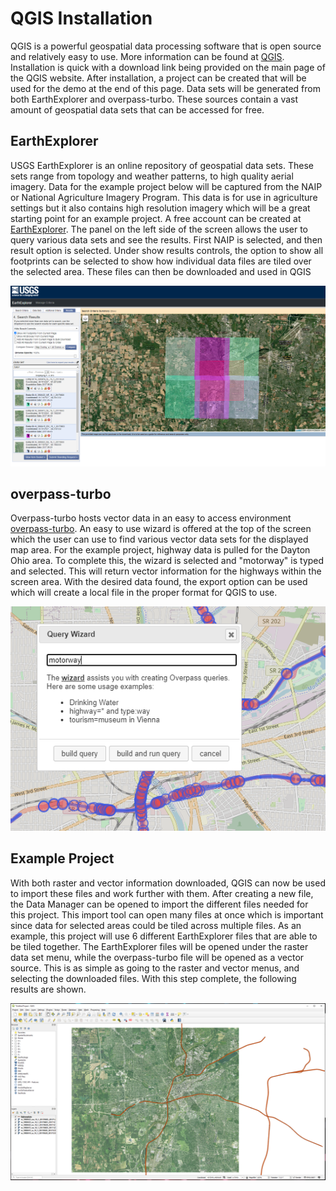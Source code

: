 # QGIS Installation
QGIS is a powerful geospatial data processing software that is open source and relatively easy to use.  More information can be found at [QGIS](https://qgis.org/en/site/). Installation is quick with a download link being provided on the main page of the QGIS website. After installation, a project can be created that will be used for the demo at the end of this page. Data sets will be generated from both EarthExplorer and overpass-turbo. These sources contain a vast amount of geospatial data sets that can be accessed for free.

## EarthExplorer
USGS EarthExplorer is an online repository of geospatial data sets. These sets range from topology and weather patterns, to high quality aerial imagery. Data for the example project below will be captured from the NAIP or National Agriculture Imagery Program. This data is for use in agriculture settings but it also contains high resolution imagery which will be a great starting point for an example project. A free account can be created at [EarthExplorer](https://earthexplorer.usgs.gov/). The panel on the left side of the screen allows the user to query various data sets and see the results. First NAIP is selected, and then result option is selected. Under show results controls, the option to show all footprints can be selected to show how individual data files are tiled over the selected area. These files can then be downloaded and used in QGIS

![](https://github.com/hughest6/CSE620B/blob/QGIS-Installation/earth%20explorer%20export.PNG)

## overpass-turbo
Overpass-turbo hosts vector data in an easy to access environment [overpass-turbo](https://overpass-turbo.eu/). An easy to use wizard is offered at the top of the screen which the user can use to find various vector data sets for the displayed map area.  For the example project, highway data is pulled for the Dayton Ohio area. To complete this, the wizard is selected and "motorway" is typed and selected. This will return vector information for the highways within the screen area. With the desired data found, the export option can be used which will create a local file in the proper format for QGIS to use.

![](https://github.com/hughest6/CSE620B/blob/QGIS-Installation/overpass_motorway_screenshot.PNG)

## Example Project
With both raster and vector information downloaded, QGIS can now be used to import these files and work further with them. After creating a new file, the Data Manager can be opened to import the different files needed for this project. This import tool can open many files at once which is important since data for selected areas could be tiled across multiple files. As an example, this project will use 6 different EarthExplorer files that are able to be tiled together. The EarthExplorer files will be opened under the raster data set menu, while the overpass-turbo file will be opened as a vector source. This is as simple as going to the raster and vector menus, and selecting the downloaded files. With this step complete, the following results are shown.

![](https://github.com/hughest6/CSE620B/blob/QGIS-Installation/QGIS%20Screenshot.PNG)
